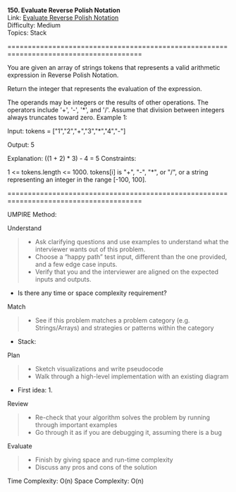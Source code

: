 **150. Evaluate Reverse Polish Notation**  
Link: [Evaluate Reverse Polish Notation](https://neetcode.io/problems/evaluate-reverse-polish-notation?list=neetcode150)  
Difficulty: Medium  
Topics: Stack

=======================================================================================

You are given an array of strings tokens that represents a valid arithmetic expression in Reverse Polish Notation.

Return the integer that represents the evaluation of the expression.

The operands may be integers or the results of other operations.
The operators include '+', '-', '*', and '/'.
Assume that division between integers always truncates toward zero.
Example 1:

Input: tokens = ["1","2","+","3","*","4","-"]

Output: 5

Explanation: ((1 + 2) * 3) - 4 = 5
Constraints:

1 <= tokens.length <= 1000.
tokens[i] is "+", "-", "*", or "/", or a string representing an integer in the range [-100, 100].

=======================================================================================

UMPIRE Method:

Understand
> - Ask clarifying questions and use examples to understand what the interviewer wants out of this problem.
> - Choose a “happy path” test input, different than the one provided, and a few edge case inputs.
> - Verify that you and the interviewer are aligned on the expected inputs and outputs.
- Is there any time or space complexity requirement? 
  
Match
> - See if this problem matches a problem category (e.g. Strings/Arrays) and strategies or patterns within the category
- Stack: 
  
Plan
> - Sketch visualizations and write pseudocode
> - Walk through a high-level implementation with an existing diagram
- First idea:
  1. 
  
Review
> - Re-check that your algorithm solves the problem by running through important examples
> - Go through it as if you are debugging it, assuming there is a bug

Evaluate
> - Finish by giving space and run-time complexity
> - Discuss any pros and cons of the solution


Time Complexity: O(n)
Space Complexity: O(n)
